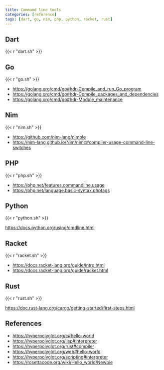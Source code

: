 ```yaml
---
title: Command line tools
categories: [reference]
tags: [dart, go, nim, php, python, racket, rust]
---
```


## Dart

{{< r "dart.sh" >}}

## Go

{{< r "go.sh" >}}

- <https://golang.org/cmd/go#hdr-Compile_and_run_Go_program>
- <https://golang.org/cmd/go#hdr-Compile_packages_and_dependencies>
- <https://golang.org/cmd/go#hdr-Module_maintenance>

## Nim

{{< r "nim.sh" >}}

- <https://github.com/nim-lang/nimble>
- <https://nim-lang.github.io/Nim/nimc#compiler-usage-command-line-switches>

## PHP

{{< r "php.sh" >}}

- <https://php.net/features.commandline.usage>
- <https://php.net/language.basic-syntax.phptags>

## Python

{{< r "python.sh" >}}

<https://docs.python.org/using/cmdline.html>

## Racket

{{< r "racket.sh" >}}

- <https://docs.racket-lang.org/guide/intro.html>
- <https://docs.racket-lang.org/guide/racket.html>

## Rust

{{< r "rust.sh" >}}

<https://doc.rust-lang.org/cargo/getting-started/first-steps.html>

## References

- <https://hyperpolyglot.org/c#hello-world>
- <https://hyperpolyglot.org/lisp#interpreter>
- <https://hyperpolyglot.org/rust#compiler>
- <https://hyperpolyglot.org/web#hello-world>
- <https://hyperpolyglot.org/scripting#interpreter>
- <https://rosettacode.org/wiki/Hello_world/Newbie>
